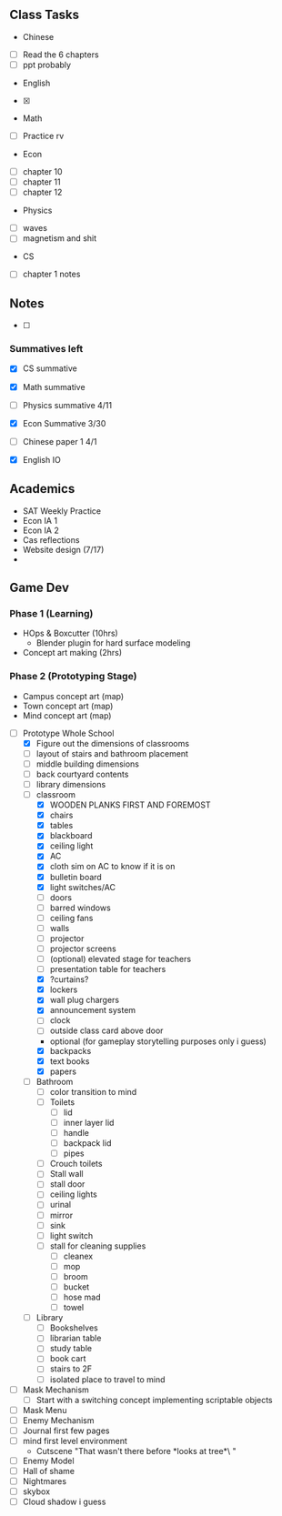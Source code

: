 
## Class Tasks
- Chinese
- [ ] Read the 6 chapters
- [ ] ppt probably
- English
- [x] 
- Math
- [ ] Practice rv
- Econ
- [ ] chapter 10
- [ ] chapter 11
- [ ] chapter 12
- Physics
- [ ] waves
- [ ] magnetism and shit
- CS
- [ ] chapter 1 notes

## Notes
- [ ] 

### Summatives left
- [x] CS summative
- [x] Math summative
- [ ] Physics summative 4/11
- [x] Econ Summative 3/30
- [ ] Chinese paper 1 4/1
- [x] English IO


## Academics
- SAT Weekly Practice
- Econ IA 1
- Econ IA 2
- Cas reflections
- Website design (7/17)
- 


## Game Dev
### Phase 1 (Learning)
- HOps & Boxcutter (10hrs)
	- Blender plugin for hard surface modeling
- Concept art making (2hrs)

### Phase 2 (Prototyping Stage)
- Campus concept art (map)
- Town concept art (map)
- Mind concept art (map)


- [ ] Prototype Whole School
	- [x] Figure out the dimensions of classrooms
	- [ ] layout of stairs and bathroom placement
	- [ ] middle building dimensions
	- [ ] back courtyard contents
	- [ ] library dimensions
	- [ ] classroom
		- [x] WOODEN PLANKS FIRST AND FOREMOST
		- [x] chairs
		- [x] tables
		- [x] blackboard
		- [x] ceiling light
		- [x] AC
		- [x] cloth sim on AC to know if it is on
		- [x] bulletin board
		- [x] light switches/AC
		- [ ] doors
		- [ ] barred windows
		- [ ] ceiling fans
		- [ ] walls
		- [ ] projector
		- [ ] projector screens
		- [ ] (optional) elevated stage for teachers
		- [ ] presentation table for teachers
		- [x] ?curtains?
		- [x] lockers
		- [x] wall plug chargers
		- [x] announcement system
		- [ ] clock
		- [ ] outside class card above door
		- optional (for gameplay storytelling purposes only i guess)
		- [x] backpacks
		- [x] text books
		- [x] papers
	- [ ] Bathroom
		- [ ] color transition to mind
		- [ ] Toilets
			- [ ] lid
			- [ ] inner layer lid
			- [ ] handle
			- [ ] backpack lid
			- [ ] pipes
		- [ ] Crouch toilets
		- [ ] Stall wall
		- [ ] stall door
		- [ ] ceiling lights
		- [ ] urinal
		- [ ] mirror
		- [ ] sink
		- [ ] light switch
		- [ ] stall for cleaning supplies
			- [ ] cleanex
			- [ ] mop
			- [ ] broom
			- [ ] bucket
			- [ ] hose mad
			- [ ] towel
	- [ ] Library
		- [ ] Bookshelves
		- [ ] librarian table
		- [ ] study table
		- [ ] book cart
		- [ ] stairs to 2F
		- [ ] isolated place to travel to mind
- [ ] Mask Mechanism
	- [ ] Start with a switching concept implementing scriptable objects
- [ ] Mask Menu
- [ ] Enemy Mechanism
- [ ] Journal first few pages
- [ ] mind first level environment
	- Cutscene "That wasn't there before \*looks at tree*\ "
- [ ] Enemy Model
- [ ] Hall of shame
- [ ] Nightmares
- [ ] skybox
- [ ] Cloud shadow i guess